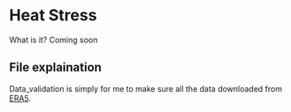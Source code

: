 # Heat Stress

What is it? Coming soon

## File explaination

Data_validation is simply for me to make sure all the data downloaded from [ERA5](https://cds.climate.copernicus.eu/datasets/reanalysis-era5-pressure-levels?tab=overview). 
